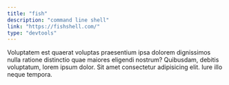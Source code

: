 ```yaml
---
title: "fish"
description: "command line shell"
link: "https://fishshell.com/"
type: "devtools"
---
```


Voluptatem est quaerat voluptas praesentium ipsa dolorem dignissimos nulla ratione distinctio quae maiores eligendi nostrum? Quibusdam, debitis voluptatum, lorem ipsum dolor. Sit amet consectetur adipisicing elit. Iure illo neque tempora.